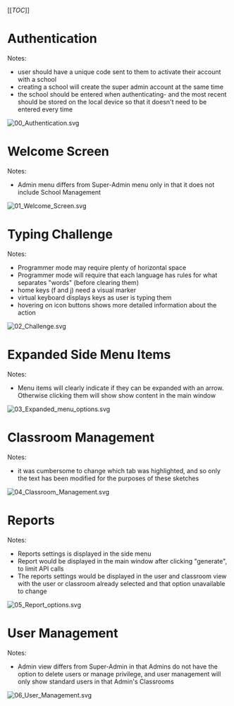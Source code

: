 [[_TOC_]]
# Authentication
Notes:
- user should have a unique code sent to them to activate their account with a school
- creating a school will create the super admin account at the same time
- the school should be entered when authenticating- and the most recent should be stored on the local device so that it doesn't need to be entered every time

![00_Authentication.svg](uploads/bc61816ce1300b5e35400065313f9020/00_Authentication.svg)

# Welcome Screen
Notes:
- Admin menu differs from Super-Admin menu only in that it does not include School Management

![01_Welcome_Screen.svg](uploads/5c97d21f991c8a2b606c65be1e47032f/01_Welcome_Screen.svg)

# Typing Challenge
Notes:
- Programmer mode may require plenty of horizontal space
- Programmer mode will require that each language has rules for what separates "words" (before clearing them)
- home keys (f and j) need a visual marker
- virtual keyboard displays keys as user is typing them
- hovering on icon buttons shows more detailed information about the action

![02_Challenge.svg](uploads/59f13ace748d179414792bf0cd53bb06/02_Challenge.svg)

# Expanded Side Menu Items
Notes:
- Menu items will clearly indicate if they can be expanded with an arrow. Otherwise clicking them will show show content in the main window

![03_Expanded_menu_options.svg](uploads/be4b2e4cae5be8dbafc51f5583edd1c2/03_Expanded_menu_options.svg)

# Classroom Management
Notes:
- it was cumbersome to change which tab was highlighted, and so only the text has been modified for the purposes of these sketches

![04_Classroom_Management.svg](uploads/790f2d5891d8a7ac81d86424f7a79351/04_Classroom_Management.svg)
# Reports
Notes:
- Reports settings is displayed in the side menu
- Report would be displayed in the main window after clicking "generate", to limit API calls
- The reports settings would be displayed in the user and classroom view with the user or classroom already selected and that option unavailable to change

![05_Report_options.svg](uploads/a8dbd4ad94b8c291c9750f905e603d17/05_Report_options.svg)

# User Management
Notes:
- Admin view differs from Super-Admin in that Admins do not have the option to delete users or manage privilege, and user management will only show standard users in that Admin's Classrooms

![06_User_Management.svg](uploads/b590eee88745b74cbe0422704c7af6e9/06_User_Management.svg)